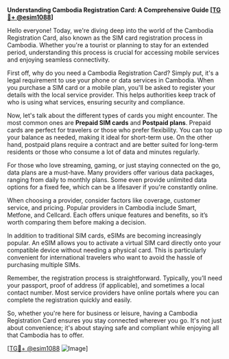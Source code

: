 **Understanding Cambodia Registration Card: A Comprehensive Guide [[TG💪+ @esim1088](https://t.me/s/esim1088)]**

Hello everyone! Today, we're diving deep into the world of the Cambodia Registration Card, also known as the SIM card registration process in Cambodia. Whether you're a tourist or planning to stay for an extended period, understanding this process is crucial for accessing mobile services and enjoying seamless connectivity.

First off, why do you need a Cambodia Registration Card? Simply put, it's a legal requirement to use your phone or data services in Cambodia. When you purchase a SIM card or a mobile plan, you'll be asked to register your details with the local service provider. This helps authorities keep track of who is using what services, ensuring security and compliance.

Now, let's talk about the different types of cards you might encounter. The most common ones are **Prepaid SIM cards** and **Postpaid plans**. Prepaid cards are perfect for travelers or those who prefer flexibility. You can top up your balance as needed, making it ideal for short-term use. On the other hand, postpaid plans require a contract and are better suited for long-term residents or those who consume a lot of data and minutes regularly.

For those who love streaming, gaming, or just staying connected on the go, data plans are a must-have. Many providers offer various data packages, ranging from daily to monthly plans. Some even provide unlimited data options for a fixed fee, which can be a lifesaver if you're constantly online.

When choosing a provider, consider factors like coverage, customer service, and pricing. Popular providers in Cambodia include Smart, Metfone, and Cellcard. Each offers unique features and benefits, so it’s worth comparing them before making a decision.

In addition to traditional SIM cards, eSIMs are becoming increasingly popular. An eSIM allows you to activate a virtual SIM card directly onto your compatible device without needing a physical card. This is particularly convenient for international travelers who want to avoid the hassle of purchasing multiple SIMs.

Remember, the registration process is straightforward. Typically, you’ll need your passport, proof of address (if applicable), and sometimes a local contact number. Most service providers have online portals where you can complete the registration quickly and easily.

So, whether you're here for business or leisure, having a Cambodia Registration Card ensures you stay connected wherever you go. It's not just about convenience; it's about staying safe and compliant while enjoying all that Cambodia has to offer.

[[TG💪+ @esim1088](https://t.me/s/esim1088) ![Image](https://i.postimg.cc/Y0z9fWf4/image.png)]
